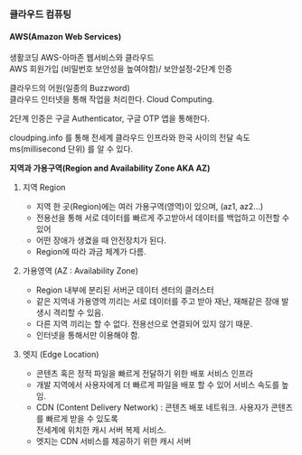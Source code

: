 ### 클라우드 컴퓨팅

#### AWS(Amazon Web Services)
생활코딩 AWS-아마존 웹서비스와 클라우드<br>
AWS 회원가입 (비밀번호 보안성을 높여야함)/ 보안설정-2단계 인증<br>

클라우드의 어원(일종의 Buzzword)<br>
클라우드 인터넷을 통해 작업을 처리한다. Cloud Computing.

2단계 인증은 구글 Authenticator, 구글 OTP 앱을 통해한다.

cloudping.info 를 통해 전세계 클라우드 인프라와 한국 사이의 전달 속도 ms(millisecond 단위) 를 알 수 있다.

**지역과 가용구역(Region and Availability Zone AKA AZ)**

  1. 지역 Region<br>
     - 지역 한 곳(Region)에는 여러 가용구역(영역)이 있으며, (az1, az2...)<br>
     - 전용선을 통해 서로 데이터를 빠르게 주고받아서 데이터를 백업하고 이전할 수 있어<br>
     - 어떤 장애가 생겼을 때 안전장치가 된다.<br>
     - Region에 따라 과금 체계가 다름.

  2. 가용영역 (AZ : Availability Zone)<br>
     - Region 내부에 분리된 서버군 데이터 센터의 클러스터<br>
     - 같은 지역내 가용영역 끼리는 서로 데이터를 주고 받아 재난, 재해같은 장애 발생시 격리할 수 있음.<br>
     - 다른 지역 끼리는 할 수 없다. 전용선으로 연결되어 있지 않기 때문.<br>
     - 인터넷을 통해서만 이용해야 함.

  3. 엣지 (Edge Location)<br>
     - 콘텐츠 혹은 정적 파일을 빠르게 전달하기 위한 배포 서비스 인프라<br>
     - 개발 지역에서 사용자에게 더 빠르게 파일을 배포 할 수 있어 서비스 속도를 높임.<br>
     - CDN (Content Delivery Network) : 콘텐츠 배포 네트워크. 사용자가 콘텐츠를 빠르게 받을 수 있도록<br>
     전세계에 위치한 캐시 서버 복제 서비스.
     - 엣지는 CDN 서비스를 제공하기 위한 캐시 서버
